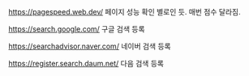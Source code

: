https://pagespeed.web.dev/
페이지 성능 확인
별로인 듯. 매번 점수 달라짐.

https://search.google.com/
구글 검색 등록

https://searchadvisor.naver.com/
네이버 검색 등록

https://register.search.daum.net/
다음 검색 등록